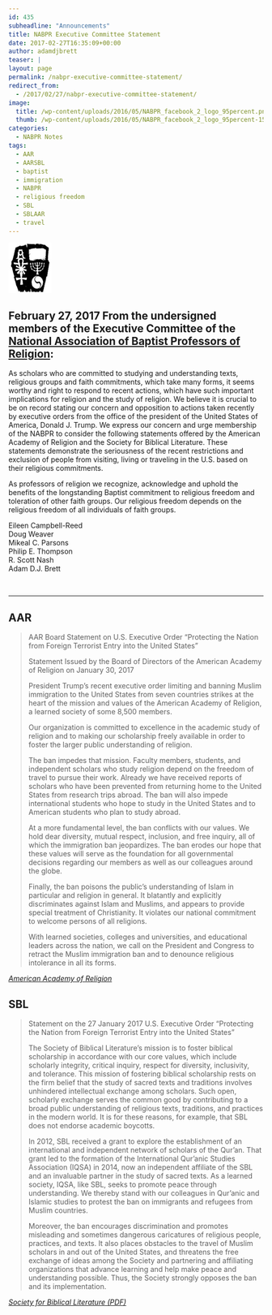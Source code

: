 ```yaml
---
id: 435
subheadline: "Announcements"
title: NABPR Executive Committee Statement
date: 2017-02-27T16:35:09+00:00
author: adamdjbrett
teaser: |
layout: page
permalink: /nabpr-executive-committee-statement/
redirect_from:
  - /2017/02/27/nabpr-executive-committee-statement/
image:
  title: /wp-content/uploads/2016/05/NABPR_facebook_2_logo_95percent.png
  thumb: /wp-content/uploads/2016/05/NABPR_facebook_2_logo_95percent-150x150.png
categories:
  - NABPR Notes
tags:
  - AAR
  - AARSBL
  - baptist
  - immigration
  - NABPR
  - religious freedom
  - SBL
  - SBLAAR
  - travel
---
```

[![National Association of Baptist Professors of Religion (NABPR) Logo](/wp-content/uploads/2016/08/customLogo.jpg)](/wp-content/uploads/2016/08/customLogo.jpg)

## February 27, 2017 From the undersigned members of the Executive Committee of the [National Association of Baptist Professors of Religion](/):

As scholars who are committed to studying and understanding texts, religious groups and faith commitments, which take many forms, it seems worthy and right to respond to recent actions, which have such important implications for religion and the study of religion. We believe it is crucial to be on record stating our concern and opposition to actions taken recently by executive orders from the office of the president of the United States of America, Donald J. Trump. We express our concern and urge membership of the NABPR to consider the following statements offered by the American Academy of Religion and the Society for Biblical Literature. These statements demonstrate the seriousness of the recent restrictions and exclusion of people from visiting, living or traveling in the U.S. based on their religious commitments.

As professors of religion we recognize, acknowledge and uphold the benefits of the longstanding Baptist commitment to religious freedom and toleration of other faith groups. Our religious freedom depends on the religious freedom of all individuals of faith groups.

Eileen Campbell-Reed  
Doug Weaver  
Mikeal C. Parsons  
Philip E. Thompson  
R. Scott Nash  
Adam D.J. Brett

&nbsp;

***

## AAR
> AAR Board Statement on U.S. Executive Order “Protecting the Nation from Foreign Terrorist Entry into the United States&#8221;
>
> Statement Issued by the Board of Directors of the American Academy of Religion on January 30, 2017
>
> President Trump’s recent executive order limiting and banning Muslim immigration to the United States from seven countries strikes at the heart of the mission and values of the American Academy of Religion, a learned society of some 8,500 members.
>
> Our organization is committed to excellence in the academic study of religion and to making our scholarship freely available in order to foster the larger public understanding of religion.
>
> The ban impedes that mission. Faculty members, students, and independent scholars who study religion depend on the freedom of travel to pursue their work. Already we have received reports of scholars who have been prevented from returning home to the United States from research trips abroad. The ban will also impede international students who hope to study in the United States and to American students who plan to study abroad.
>
> At a more fundamental level, the ban conflicts with our values. We hold dear diversity, mutual respect, inclusion, and free inquiry, all of which the immigration ban jeopardizes. The ban erodes our hope that these values will serve as the foundation for all governmental decisions regarding our members as well as our colleagues around the globe.
>
> Finally, the ban poisons the public’s understanding of Islam in particular and religion in general. It blatantly and explicitly discriminates against Islam and Muslims, and appears to provide special treatment of Christianity. It violates our national commitment to welcome persons of all religions.
>
> With learned societies, colleges and universities, and educational leaders across the nation, we call on the President and Congress to retract the Muslim immigration ban and to denounce religious intolerance in all its forms.

<cite>[American Academy of Religion](https://www.aarweb.org/about/board-statement-on-us-executive-order-%E2%80%9Cprotecting-the-nation-from-foreign-terrorist-entry-into)</cite>
&nbsp;

## SBL
> Statement on the 27 January 2017 U.S. Executive Order “Protecting the Nation from Foreign Terrorist Entry into the United States”
>
> The Society of Biblical Literature’s mission is to foster biblical scholarship in accordance with our core values, which include scholarly integrity, critical inquiry, respect for diversity, inclusivity, and tolerance. This mission of fostering biblical scholarship rests on the firm belief that the study of sacred texts and traditions involves unhindered intellectual exchange among scholars. Such open, scholarly exchange serves the common good by contributing to a broad public understanding of religious texts, traditions, and practices in the modern world. It is for these reasons, for example, that SBL does not endorse academic boycotts.
>
> In 2012, SBL received a grant to explore the establishment of an international and independent network of scholars of the Qur’an. That grant led to the formation of the International Qur’anic Studies Association (IQSA) in 2014, now an independent affiliate of the SBL and an invaluable partner in the study of sacred texts. As a learned society, IQSA, like SBL, seeks to promote peace through understanding. We thereby stand with our colleagues in Qur’anic and Islamic studies to protest the ban on immigrants and refugees from Muslim countries.
>
> Moreover, the ban encourages discrimination and promotes misleading and sometimes dangerous caricatures of religious people, practices, and texts. It also places obstacles to the travel of Muslim scholars in and out of the United States, and threatens the free exchange of ideas among the Society and partnering and affiliating organizations that advance learning and help make peace and understanding possible. Thus, the Society strongly opposes the ban and its implementation.

<cite>[Society for Biblical Literature (PDF)](https://www.sbl-site.org/assets/pdfs/Statement_on_EO_Ban.pdf)
</cite>
